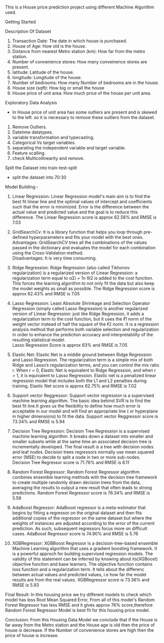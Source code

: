 This is a House price prediction project using different Machine Algorithm used.

Getting Started

Description Of Dataset
1. Transaction Date: The date in which house is purchased.
2. House of Age: How old is the house.
3. Distance from nearest Metro station (km): How far from the metro station.
4. Number of convenience stores: How many conveinence stores are present.
5. latitude: Latitude of the house.
6. longitude: Longitude of the house.
7. Number of bedrooms: How many Number of bedrooms are in the house.
8. House size (sqft): How big or small the house
9. House price of unit area: How much price of the house per unit area.

Exploratory Data Analysis

* In House price of unit area has some outliers are present and is skewed to the left. so it is necessary to remove these outliers from the dataset.

1. Remove Outliers.
2. Datetime datatypes.
3. variable transformation and typecasting.
4. Categorical Vs target variables.
5. separating the independent variable and target variable.
6. Feature scalling.
7. check Multicollinearity and remove.

Split the Dataset into train-test-split
  * split the dataset into 70:30

Model Building:-

1. Linear Regression: Linear Regression model's main aim is to find the best fit linear line and the optimal values of intercept and coefficients such that the error is minimized. Error is the difference between the actual value and predicted value and the goal is to reduce this difference.
  The Linear Regression score is approx 62.58% and RMSE is 7.03
  
2. GridSearchCv: It is a library function that helps you loop through pre-defined hyperparameters and fits your model with the best ones.
   Advantages: GridSearchCV tries all the combinations of the values passed in the dictionary and evaluates the model for each combination using the Cross-Validation method.  
   Disadvantages: It is very time consuming.

3. Ridge Regression: Ridge Regression (also called Tikhonov regularization) is a regularized version of Linear Regression: a regularization term equal to αΣi = 1n θi2 is added to the cost function. This forces the learning algorithm to not only fit the data but also keep the model weights as small as possible.
   The Ridge Regression score is approx 62.43% and RMSE is 7.05
4. Lasso Regression: Least Absolute Shrinkage and Selection Operator Regression (simply called Lasso Regression) is another regularized version of Linear Regression: just like Ridge Regression, it adds a regularization term to the cost function, but it uses the ℓ1 norm of the weight vector instead of half the square of the ℓ2 norm. It is a regression analysis method that performs both variable selection and regularization in order to enhance the prediction accuracy and interpretability of the resulting statistical model.   
   Lasso Regression Score is approx 63% and RMSE is 7.05
5. Elastic Net: Elastic Net is a middle ground between Ridge Regression and Lasso Regression. The regularization term is a simple mix of both Ridge and Lasso’s regularization terms, and you can control the mix ratio r. When r = 0, Elastic Net is equivalent to Ridge Regression, and when r = 1, it is equivalent to Lasso Regression. Elastic net is a penalized linear regression model that includes both the L1 and L2 penalties during training.
   Elastic Net score is approx 62.75% and RMSE is 7.02
6. Support vector Reggressor: Support vector regression is a supervised machine learning algorithm. The basic idea behind SVR is to find the best fit line.It gives us the flexibility to define how much error is acceptable in our model and will find an appropriate line ( or hyperplane in higher dimensions) to fit the data.
    Support vector Reggressor score is 73.34% and RMSE is 5.94
7. Decision Tree Regression: Decision Tree Regression is a supervised machine learning algorithm. It breaks down a dataset into smaller and smaller subsets while at the same time an associated decision tree is incrementally developed. The final result is a tree with decision nodes and leaf nodes.
   Decision trees regressors normally use mean squared error (MSE) to decide to split a node in two or more sub-nodes.   
   Decision Tree Regressor score is 71.76% and RMSE is 6.11
8. Random Forest Regressor: Random Forest Regressor algorithm combines ensemble learning methods with the decision tree framework to create multiple randomly drawn decision trees from the data, averaging the results to output a new result that often leads to strong predictions.
   Random Forest Regressor score is 76.34% and RMSE is 5.59
9. AdaBoost Regressor: AdaBoost regressor is a meta-estimator that begins by fitting a regressor on the original dataset and then fits additional copies of the regressor on the same dataset but where the weights of instances are adjusted according to the error of the current prediction. As such, subsequent regressors focus more on difficult cases.
   AdaBoost Regressor score is 74.90% and RMSE is 5.76 
10. XGBRegressor: XGBBoost Regressor is a decision-tree-based ensemble Machine Learning algorithm that uses a gradient boosting framework. It is a powerful approch for building supervised regression models. The validity of this statement can be inferred by knowing about its(XGBoost) objective function and base learners. The objective function contains loss function and a regularization term. It tells about the differenc between actual values and predicted values, i.e how far the model results are from the real values.
    XGBRegressor score is 73.36% and RMSE is 5.93
    
Final Result: In this housing price we try different models to check which model has less Root Mean Squared Error, From all of this model's Random Forest Regressor has less RMSE and it gives approx 76% score,therefore Random Forest Regressor Model is best fit for this housing price model.    


Conclusion: From this Housing Data Model we conclude that if the House is far away from the Metro station and the House age is old then the price of house is decrease. If the Number of convenience stores are high then the price of house is increase.
   
  


